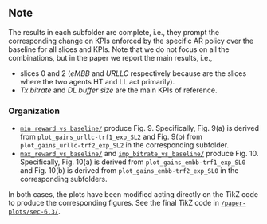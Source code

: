 ## Note

The results in each subfolder are complete, i.e., they prompt the corresponding change on KPIs enforced by the specific AR policy over the baseline for all slices and KPIs. Note that we do not focus on all the combinations, but in the paper we report the main results, i.e., 
- slices 0 and 2 (*eMBB* and *URLLC* respectively because are the slices where the two agents HT and LL act primarily).
- *Tx bitrate* and *DL buffer size* are the main KPIs of reference.

### Organization

- [`min_reward_vs_baseline/`](action-steering/plot-kpis/min_reward_vs_baseline/) produce Fig. 9. Specifically, Fig. 9(a) is derived from `plot_gains_urllc-trf1_exp_SL2` and Fig. 9(b) from `plot_gains_urllc-trf2_exp_SL2` in the corresponding subfolder.
- [`max_reward_vs_baseline/`](action-steering/plot-kpis/max_reward_vs_baseline/) and [`imp_bitrate_vs_baseline/`](action-steering/plot-kpis/imp_bitrate_vs_baseline/) produce Fig. 10. Specifically, Fig. 10(a) is derived from `plot_gains_embb-trf1_exp_SL0` and Fig. 10(b) is derived from `plot_gains_embb-trf2_exp_SL0` in the corresponding subfolders.

In both cases, the plots have been modified acting directly on the TikZ code to produce the corresponding figures. See the final TikZ code in [`/paper-plots/sec-6.3/`](/paper-plots/sec-6.3/).
